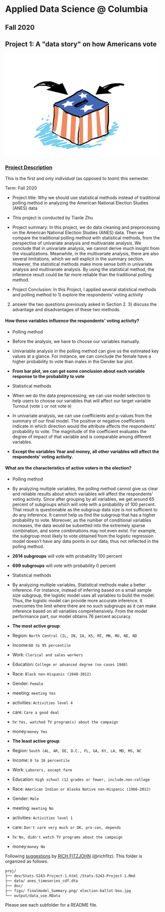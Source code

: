 # Applied Data Science @ Columbia
## Fall 2020
## Project 1: A "data story" on how Americans vote

<img src="figs/election-ballot-box.jpg" width="500">

### [Project Description](doc/)
This is the first and only *individual* (as opposed to *team*) this semester. 

Term: Fall 2020

+ Project title: Why we should use statistical methods instead of traditional polling method in analyzing the American National Election Studies (ANES) data
+ This project is conducted by Tianle Zhu

+ Project summary: In this project, we do data cleaning and preprocessing on the American National Election Studies (ANES) data. Then we compare the traditional polling method with statistical methods, from the perspective of univariate analysis and multivariate analysis. We conclude that in univariate analysis, we cannot derive much insight from the visualizations. Meanwhile, in the multivariate analysis, there are also several limitations, which we will explicit in the summary section. However, the statistical methods make more sense both in univariate analysis and multivariate analysis. By using the statistical method, the inference result could be far more reliable than the traditional polling method. 

+ Project Conclusion: 
In this Project, I applied several statistical methods and polling method to 1) explore the respondents' voting activity
2) answer the two questions previously asked in Section 2. 3) discuss the advantage and disadvantages of these two methods.

#### **How these variables influence the respondents' voting activity?**
 + Polling method
 + Before the analysis, we have to choose our variables manually. 
 + Univariable analysis in the polling method can give us the estimated key values at a glance. For instance, we can conclude the female have a higher probability to vote than males in the Gender bar plot. 
 + **From bar plot, we can get some conclusion about each variable response to the probability to vote**
 
 + Statistical methods
 + When we do the data preprocessing, we can use model selection to help users to choose our variables that will affect our target variable Turnout (vote `1` or not vote `0`)
 + In univariate analysis, we can use coefficients and p-values from the summary of our final model. The positive or negative coefficients indicate in which direction would the attribute affects the respondents' probability to vote. The magnitude of the coefficient evaluates the degree of impact of that variable and is comparable among different variables.
 + **Except the variables Year and money, all other variables will affect the respondents' voting activity.** 

#### **What are the characteristics of active voters in the election?**
 + Polling method
  + By analyzing multiple variables, the polling method cannot give us clear and reliable results about which variables will affect the respondents' voting activity. Since after grouping by all variables, we get around 65 percent of subgroups which will vote with a probability of 100 percent. That result is questionable as the subgroup data size is not sufficient to do any inference. It cannot help us find the subgroup that has a higher probability to vote. Moreover, as the number of conditional variables increases, the data would be subsetted into the extremely sparse combination, and some combinations may not even exist. For example, the subgroup most likely to vote obtained from the logistic regression model doesn't have any data points in our data, thus not reflected in the polling method. 
  + **2614 subgroups** will vote with probability 100 percent 
  + **699 subgroups** will vote with probability 0 percent 
 
 + Statistical methods
  + By analyzing multiple variables, Statistical methods make a better inference. For instance, instead of inferring based on a small sample size subgroup, the logistic model uses all variables to build the model. Thus, the logistic model can provide more accurate inference. it overcomes the limit where there are no such subgroups as it can make inference based on all variables comprehensively. From the model performance part, our model obtains 76 percent accuracy.
  + **The most active group**:  
   + Region: `North Central (IL, IN, IA, KS, MI, MN, MO, NE, ND` 
   + Income:`68 to 95 percentile`
   + Work: `Clerical and sales workers`
   + Education: `College or advanced degree (no cases 1948)`
   + Race: `Black non-Hispanic (1948-2012)`
   + Gender: `Female`
   + meeting: `meeting Yes`
   + activities: `Activities level 4`
   + care: `Care a good deal`
   + tv: `Yes, watched TV program(s) about the campaign`
   + money:`money Yes` 
  + **The least active group**: 
   + Region: `South (AL, AR, DE, D.C., FL, GA, KY, LA, MD, MS, NC` 
   + Income: `0 to 16 percentile`
   + Work: `Laborers, except farm`
   + Education: `High school (12 grades or fewer, include.non-college`
   + Race: `American Indian or Alaska Native non-Hispanic (1966-2012)`
   + Gender: `Male`
   + meeting: `meeting No`
   + activities: `Activities level 1`
   + care: `Don't care very much or DK, pro-con, depends`
   + tv: `No, didn't watch TV programs about the campaign`
   + money:`money No`

Following [suggestions](http://nicercode.github.io/blog/2013-04-05-projects/) by [RICH FITZJOHN](http://nicercode.github.io/about/#Team) (@richfitz). This folder is organized as follows.

```
proj/
├── dev/Stats-5243-Project-1.html /Stats-5243-Project-1.Rmd
├── data/ anes_timeseries_cdf.dta
├── doc/
├── figs/ finalmodel_Summary.png/ election-ballot-box.jpg
└── output/data_use.RData
```

Please see each subfolder for a README file.
